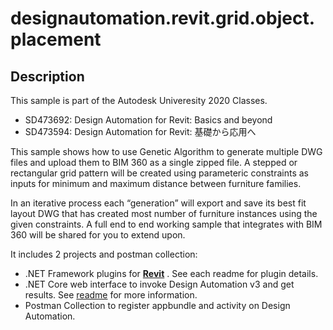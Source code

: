 # designautomation.revit.grid.object.placement

## Description

This sample is part of the Autodesk Univeresity 2020 Classes.

- SD473692: Design Automation for Revit: Basics and beyond
- SD473594: Design Automation for Revit: 基礎から応用へ

This sample shows how to use Genetic Algorithm to generate multiple DWG files and upload them to BIM 360 as a single zipped file. A stepped or rectangular grid pattern will be created using parameteric constraints as inputs for minimum and maximum distance between furniture families.

In an iterative process each “generation” will export and save its best fit layout DWG that has created most number of furniture instances using the given constraints.  A full end to end working sample that integrates with BIM 360 will be shared for you to extend upon.

It includes 2 projects and postman collection:

- .NET Framework plugins for **[Revit](DA4R_GridObjectPlacement/)** . See each readme for plugin details.
- .NET Core web interface to invoke Design Automation v3 and get results. See [readme](forgesample/) for more information.
- Postman Collection to register appbundle and activity on Design Automation.